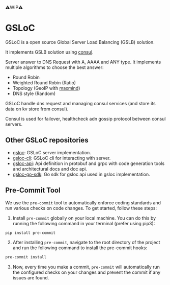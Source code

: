 ⚠️WIP⚠️
# GSLoC 

GSLoC is a open source Global Server Load Balancing (GSLB) solution.

It implements GSLB solution using [consul](https://www.consul.io/).

Server answer to DNS Request with A, AAAA and ANY type. It implements multiple algorithms to choose the best answer:
- Round Robin
- Weighted Round Robin (Ratio)
- Topology (GeoIP with [maxmind](https://www.maxmind.com/en/home))
- DNS style (Random)

GSLoC handle dns request and managing consul services (and store its data on kv store from consul).

Consul is used for failover, healthcheck adn gossip protocol between consul servers.

## Other GSLoC repositories 

- [gsloc](https://github.com/orange-cloudfoundry/gsloc): GSLoC server implementation.
- [gsloc-cli](https://github.com/orange-cloudfoundry/gsloc-cli): GSLoC cli for interacting with server.
- [gsloc-api](https://github.com/orange-cloudfoundry/gsloc-api): Api definition in protobuf and grpc with code generation tools and architectural docs and doc api.
- [gsloc-go-sdk](https://github.com/orange-cloudfoundry/gsloc-go-sdk): Go sdk for gsloc api used in gsloc implementation.

## Pre-Commit Tool

We use the `pre-commit` tool to automatically enforce coding standards and run various checks on code changes. To get
started, follow these steps:

1. Install `pre-commit` globally on your local machine. You can do this by running the following command in your
   terminal (prefer using pip3):

```bash
pip install pre-commit
```

2. After installing `pre-commit`, navigate to the root directory of the project and run the following command to install
   the pre-commit hooks:

```bash
pre-commit install
```

3. Now, every time you make a commit, `pre-commit` will automatically run the configured checks on your changes and
   prevent the commit if any issues are found.
